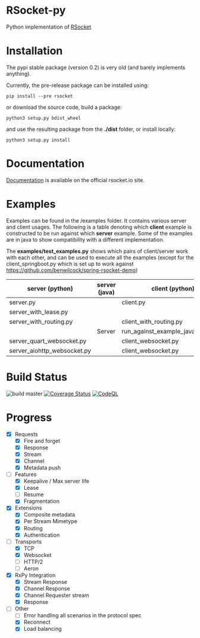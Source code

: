 # RSocket-py

Python implementation of [RSocket](http://rsocket.io)

# Installation

The pypi stable package (version 0.2) is very old (and barely implements anything).

Currently, the pre-release package can be installed using:

```shell
pip install --pre rsocket
```

or download the source code, build a package:

```shell
python3 setup.py bdist_wheel
```

and use the resulting package from the **./dist** folder, or install locally:

```shell
python3 setup.py install
```

# Documentation

[Documentation](https://rsocket.io/guides/rsocket-py) is available on the official rsocket.io site.

# Examples

Examples can be found in the /examples folder. It contains various server and client usages. The following is a table
denoting which <b>client</b> example is constructed to be run against which <b>server</b> example. Some of the examples
are in java to show compatibility with a different implementation.

The **examples/test_examples.py** shows which pairs of client/server work with each other, and can be used to execute
all the examples
(except for the client_springboot.py which is set up to work against https://github.com/benwilcock/spring-rsocket-demo)

| server (python)             | server (java) | client (python)                    | client(java)    |
|-----------------------------|---------------|------------------------------------|-----------------|
| server.py                   |               | client.py                          |                 |
| server_with_lease.py        |               |                                    | ClientWithLease |
| server_with_routing.py      |               | client_with_routing.py             | Client          |
|                             | Server        | run_against_example_java_server.py |                 |
| server_quart_websocket.py   |               | client_websocket.py                |                 |
| server_aiohttp_websocket.py |               | client_websocket.py                |                 |

# Build Status

![build master](https://github.com/rsocket/rsocket-py/actions/workflows/python-package.yml/badge.svg?branch=master)
[![Coverage Status](https://coveralls.io/repos/github/rsocket/rsocket-py/badge.svg?branch=master)](https://coveralls.io/github/rsocket/rsocket-py?branch=master)
[![CodeQL](https://github.com/rsocket/rsocket-py/actions/workflows/codeql-analysis.yml/badge.svg)](https://github.com/rsocket/rsocket-py/actions/workflows/codeql-analysis.yml)

# Progress

- [X] Requests
    - [X] Fire and forget
    - [X] Response
    - [X] Stream
    - [X] Channel
    - [X] Metadata push
- [ ] Features
    - [X] Keepalive / Max server life
    - [X] Lease
    - [ ] Resume
    - [X] Fragmentation
- [X] Extensions
    - [X] Composite metadata
    - [X] Per Stream Mimetype
    - [X] Routing
    - [X] Authentication
- [ ] Transports
    - [X] TCP
    - [X] Websocket
    - [ ] HTTP/2
    - [ ] Aeron
- [X] RxPy Integration
    - [X] Stream Response
    - [X] Channel Response
    - [X] Channel Requester stream
    - [X] Response
- [ ] Other
    - [ ] Error handling all scenarios in the protocol spec
    - [X] Reconnect
    - [X] Load balancing
